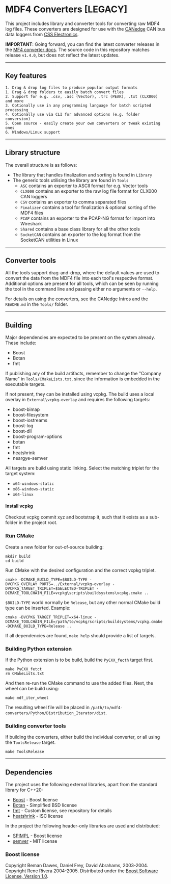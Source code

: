 # MDF4 Converters [LEGACY]
This project includes library and converter tools for converting raw MDF4 log files.
These converters are designed for use with the [CANedge](https://www.csselectronics.com/screen/page/can-logger-products) CAN bus data loggers from [CSS Electronics](https://www.csselectronics.com/).

**IMPORTANT**: Going forward, you can find the latest converter releases in the [MF4 converter docs](https://canlogger.csselectronics.com/converters-docs/converters/index.html). The source code in this repository matches release `v1.4.0`, but does not reflect the latest updates.

---

## Key features
```
1. Drag & drop log files to produce popular output formats
1. Drag & drop folders to easily batch convert files
2. Support for e.g. .csv, .asc (Vector), .trc (PEAK), .txt (CLX000) and more
3. Optionally use in any programming language for batch scripted processing
4. Optionally use via CLI for advanced options (e.g. folder conversion)
5. Open source - easily create your own converters or tweak existing ones
6. Windows/Linux support
```

---

## Library structure
The overall structure is as follows:

- The library that handles finalization and sorting is found in `Library`
- The generic tools utilising the library are found in `Tools`
  - `ASC` contains an exporter to ASCII format for e.g. Vector tools
  - `CLX000` contains an exporter to the raw log file format for CLX000 CAN loggers
  - `CSV` contains an exporter to comma separated files
  - `Finalizer` contains a tool for finalization & optional sorting of the MDF4 files
  - `PCAP` contains an exporter to the PCAP-NG format for import into Wireshark
  - `Shared` contains a base class library for all the other tools
  - `SocketCAN` contains an exporter to the log format from the SocketCAN utilities in Linux

---
## Converter tools
All the tools support drag-and-drop, where the default values are used to convert the data from the MDF4 file into
each tool's respective format. Additional options are present for all tools, which can be seen by running the tool in the
command line and passing either no arguments or `--help`.

For details on using the converters, see the CANedge Intros and the `README.md` in the `Tools/` folder.

---

## Building
Major dependencies are expected to be present on the system already. These include:

* Boost
* Botan
* fmt

If publishing any of the build artifacts, remember to change the "Company Name" in `Tools/CMakeLists.txt`, since the
information is embedded in the executable targets.

If not present, they can be installed using vcpkg. The build uses a local overlay in `External\vcpkg-overlay` and requires the following targets:

* boost-bimap
* boost-filesystem
* boost-iostreams
* boost-log
* boost-dll
* boost-program-options
* botan
* fmt
* heatshrink
* neargye-semver

All targets are build using static linking. Select the matching triplet for the target system:

* `x64-windows-static`
* `x86-windows-static`
* `x64-linux`

#### Install vcpkg

Checkout vcpkg commit xyz and bootstrap it, such that it exists as a sub-folder in the project root. 

### Run CMake

Create a new folder for out-of-source building:

```
mkdir build
cd build
```

Run CMake with the desired configuration and the correct vcpkg triplet.

```
cmake -DCMAKE_BUILD_TYPE=$BUILD-TYPE -DVCPKG_OVERLAY_PORTS=../External/vcpkg-overlay -DVCPKG_TARGET_TRIPLET=$SELECTED-TRIPLET -DCMAKE_TOOLCHAIN_FILE=vcpkg\scripts\buildsystems\vcpkg.cmake ..
```

`$BUILD-TYPE` world normally be `Release`, but any other normal CMake build type can be inserted. Example:

```
cmake -DVCPKG_TARGET_TRIPLET=x64-linux -DCMAKE_TOOLCHAIN_FILE=/path/to/vcpkg/scripts/buildsystems/vcpkg.cmake -DCMAKE_BUILD_TYPE=Release ..
```

If all dependencies are found, `make help` should provide a list of targets.

### Building Python extension
If the Python extension is to be build, build the `PyCXX_fecth` target first.

```
make PyCXX_fetct
rm CMakeLists.txt
```

And then re-run the CMake command to use the added files. Next, the wheel can be build using:

```
make mdf_iter_wheel
```

The resulting wheel file will be placed in `/path/to/mdf4-converters/Python/Distribution_Iterator/dist`.

### Building converter tools
If building the converters, either build the individual converter, or all using the `ToolsRelease` target.

```
make ToolsRelease
```

---

## Dependencies
The project uses the following external libraries, apart from the standard library for C++20:
- [Boost](https://www.boost.org/) - Boost license
- [Botan](https://botan.randombit.net/) - Simplified BSD license
- [fmt](https://github.com/fmtlib/fmt) - Custom license, see repository for details
- [heatshrink](https://github.com/atomicobject/heatshrink) - ISC license

In the project the following header-only libraries are used and distributed:
- [SPIMPL](https://github.com/oliora/samples/blob/master/spimpl.h) - Boost license
- [semver](https://github.com/Neargye/semver) - MIT license

### Boost license
Copyright Beman Dawes, Daniel Frey, David Abrahams, 2003-2004.
Copyright Rene Rivera 2004-2005.
Distributed under the [Boost Software License, Version 1.0](https://www.boost.org/LICENSE_1_0.txt).
